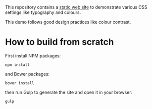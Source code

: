 This repository contains a [static web site](https://fabricesalvaire.github.io/css-demo) to demonstrate various CSS settings like typography and colours.

This demo follows good design practices like colour contrast.

# How to build from scratch

First install NPM packages:

    npm install

and Bower packages:

    bower install

then run Gulp to generate the site and open it in your browser:

    gulp

